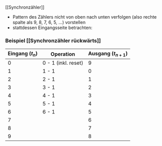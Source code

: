 [[Synchronzähler]]
- Pattern des Zählers nicht von oben nach unten verfolgen (also rechte spalte als 9, 8, 7, 6, 5, ...) vorstellen
- stattdessen Eingangsseite betrachten:

### Beispiel [[Synchronzähler rückwärts]]
| Eingang ($t_n$) | Operation | Ausgang ($t_{n + 1}$) |
| ---- | ---- | ---- |
| 0 | 0 - 1 (inkl. reset) | 9 |
| 1 | 1 - 1 | 0 |
| 2 | 2 - 1 | 1 |
| 3 | 3 - 1 | 2 |
| 4 | 4 - 1 | 3 |
| 5 | 5 - 1 | 4 |
| 6 | 6 - 1 | 5 |
| 7 |  | 6 |
| 8 |  | 7 |
| 9 |  | 8 |
